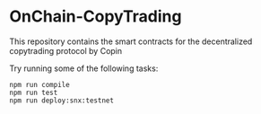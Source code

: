 # OnChain-CopyTrading

This repository contains the smart contracts for the decentralized copytrading protocol by Copin

Try running some of the following tasks:

```shell
npm run compile
npm run test
npm run deploy:snx:testnet
```
